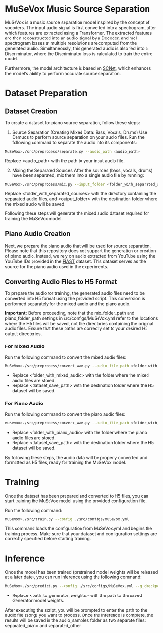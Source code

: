 # MuSeVox Music Source Separation
MuSeVox is a music source separation model inspired by the concept of vocoders. The input audio signal is first converted into a spectrogram, after which features are extracted using a Transformer. The extracted features are then reconstructed into an audio signal by a Decoder, and mel spectrogram losses at multiple resolutions are computed from the generated audio. Simultaneously, this generated audio is also fed into a Discriminator, where the Discriminator loss is calculated to train the entire model.

Furthermore, the model architecture is based on [SCNet](https://arxiv.org/abs/2401.13276), which enhances the model’s ability to perform accurate source separation.

# Dataset Preparation
## Dataset Creation
To create a dataset for piano source separation, follow these steps:

1. Source Separation (Creating Mixed Data: Bass, Vocals, Drums)
Use Demucs to perform source separation on your audio files. Run the following command to separate the audio into its components:

```bash
MuSeVox>./src/preprocess/separate.py --audio_path <audio_path>
```
Replace <audio_path> with the path to your input audio file.

2. Mixing the Separated Sources
After the sources (bass, vocals, drums) have been separated, mix them into a single audio file by running:
```bash
MuSeVox>./src/preprocess/mix.py --input_folder <folder_with_separated_sources> --output_folder <output_folder> --sampling_rate 22050
```
Replace <folder_with_separated_sources> with the directory containing the separated audio files, and <output_folder> with the destination folder where the mixed audio will be saved.

Following these steps will generate the mixed audio dataset required for training the MuSeVox model.

## Piano Audio Creation
Next, we prepare the piano audio that will be used for source separation. Please note that this repository does not support the generation or creation of piano audio. Instead, we rely on audio extracted from YouTube using the YouTube IDs provided in the [PIAST](https://hayeonbang.github.io/PIAST_dataset/) dataset. This dataset serves as the source for the piano audio used in the experiments.

## Converting Audio Files to H5 Format
To prepare the audio for training, the generated audio files need to be converted into H5 format using the provided script. This conversion is performed separately for the mixed audio and the piano audio.

**Important:**
Before proceeding, note that the mix_folder_path and piano_folder_path settings in src/configs/MuSeVox.yml refer to the locations where the H5 files will be saved, not the directories containing the original audio files. Ensure that these paths are correctly set to your desired H5 output directories.

### For Mixed Audio
Run the following command to convert the mixed audio files:

```bash
MuSeVox>./src/preprocess/convert_wav.py --audio_file_path <folder_with_mixed_audio> --sampling_rate 22050 --source mix --dataset_path <dataset_save_path>
```

- Replace <folder_with_mixed_audio> with the folder where the mixed audio files are stored.
- Replace <dataset_save_path> with the destination folder where the H5 dataset will be saved.

### For Piano Audio
Run the following command to convert the piano audio files:

```bash
MuSeVox>./src/preprocess/convert_wav.py --audio_file_path <folder_with_piano_audio> --sampling_rate 22050 --source piano --dataset_path <dataset_save_path>
```

- Replace <folder_with_piano_audio> with the folder where the piano audio files are stored.
- Replace <dataset_save_path> with the destination folder where the H5 dataset will be saved.

By following these steps, the audio data will be properly converted and formatted as H5 files, ready for training the MuSeVox model.


# Training
Once the dataset has been prepared and converted to H5 files, you can start training the MuSeVox model using the provided configuration file.

Run the following command:

```bash
MuSeVox>./src/train.py --config ./src/configs/MuSeVox.yml
```
This command loads the configuration from MuSeVox.yml and begins the training process. Make sure that your dataset and configuration settings are correctly specified before starting training.


# Inference
Once the model has been trained (pretrained model weights will be released at a later date), you can run inference using the following command:

```bash
MuSeVox>./src/predict.py --config ./src/configs/MuSeVox.yml --g_checkpoint_path <path_to_generator_weights>
```

- Replace <path_to_generator_weights> with the path to the saved Generator model weights.

After executing the script, you will be prompted to enter the path to the audio file (song) you want to process. Once the inference is complete, the results will be saved in the audio_samples folder as two separate files: separated_piano and separated_other.
